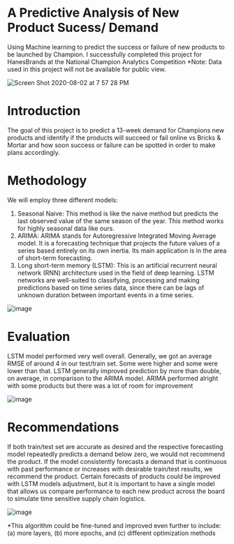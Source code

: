 # A Predictive Analysis of New Product Sucess/ Demand
Using Machine learning to predict the success or failure of new products to be launched by Champion.
I successfully completed this project for HanesBrands at the National Champion Analytics Competition
*Note: Data used in this project will not be available for public view.

![Screen Shot 2020-08-02 at 7 57 28 PM](https://user-images.githubusercontent.com/47016027/89136027-8452f680-d4ff-11ea-84d8-1ecd535e252d.png)
# Introduction
The goal of this project is to predict a 13-week demand for Champions new products and identify if the products will succeed or fail online vs Bricks & Mortar and how soon success or failure can be spotted in order to make plans accordingly.
# Methodology
We will employ three different models:
1.	Seasonal Naive: This method is like the naive method but predicts the last observed value of the same season of the year. This method works for highly seasonal data like ours.
2.	ARIMA: ARIMA stands for Autoregressive Integrated Moving Average model. It is a forecasting technique that projects the future values of a series based entirely on its own inertia. Its main application is in the area of short-term forecasting.
3.	Long short-term memory (LSTM): This is an artificial recurrent neural network (RNN) architecture used in the field of deep learning. LSTM networks are well-suited to classifying, processing and making predictions based on time series data, since there can be lags of unknown duration between important events in a time series.

![image](https://user-images.githubusercontent.com/47016027/89136176-591cd700-d500-11ea-9e5a-3302129a3458.png)
# Evaluation
LSTM model performed very well overall. Generally, we got an average RMSE of around 4 in our test/train set. Some were higher and some were lower than that. LSTM generally improved prediction by more than double, on average, in comparison to the ARIMA model. ARIMA performed alright with some products but there was a lot of room for improvement

![image](https://user-images.githubusercontent.com/47016027/89136312-01cb3680-d501-11ea-9857-4773a57e13ba.png)
# Recommendations
If both train/test set are accurate as desired and the respective forecasting model repeatedly predicts a demand below zero, we would not recommend the product. If the model consistently forecasts a demand that is continuous with past performance or increases with desirable train/test results, we recommend the product. Certain forecasts of products could be improved with LSTM models adjustment, but it is important to have a single model that allows us compare performance to each new product across the board to simulate time sensitive supply chain logistics.

![image](https://user-images.githubusercontent.com/47016027/89136287-e5c79500-d500-11ea-80a4-2d529bff5d32.png)

*This algorithm could be fine-tuned and improved even further to include: (a) more layers, (b) more epochs, and (c) different optimization methods
